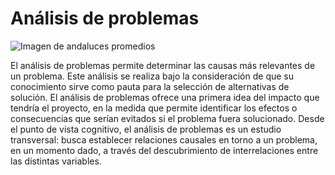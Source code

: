# Análisis de problemas
![Imagen de andaluces promedios](https://png.pngtree.com/png-vector/20220625/ourlarge/pngtree-isolated-human-head-problem-analysis-solution-concept-png-image_5337538.png)

El análisis de problemas permite determinar las causas más relevantes de un problema. Este análisis se realiza bajo la consideración de que su conocimiento sirve como pauta para la selección de alternativas de solución. El análisis de problemas ofrece una primera idea del impacto que tendría el proyecto, en la medida que permite identificar los efectos o consecuencias que serían evitados si el problema fuera solucionado. Desde el punto de vista cognitivo, el análisis de problemas es un estudio transversal: busca establecer relaciones causales en torno a un problema, en un momento dado, a través del descubrimiento de interrelaciones entre las distintas variables.
